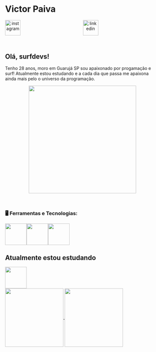 <header>
<h1 align="left">Victor Paiva</h1>
 <a href="https://www.instagram.com/victorrpaivas">
    <img align="left" width="50px" src="https://i.ibb.co/qxN0jv5/instagram.png" alt="instagram" style="vertical-align:top;">
  </a> 
  <a href="https://www.linkedin.com/in/victor-silva-663127163">
    <img width="50px" src="https://i.ibb.co/HN7bG6J/linkedin.png" alt="linkedin" style="vertical-align:top;">
  </a>


</header>

## Olá, surfdevs!

Tenho 28 anos, moro em Guarujá SP sou apaixonado por progamação e surf! Atualmente estou estudando e a cada dia que passa me apaixona ainda mais pelo o universo da programação.


<p align="center">
  <img src="https://i.makeagif.com/media/7-05-2015/8SLHO1.gif" width="350">
</p>


<br>

### 🖥️ Ferramentas e Tecnologias:

<img src="https://cdn.jsdelivr.net/gh/devicons/devicon/icons/html5/html5-plain-wordmark.svg"  width="70"  height="70" /><img src="https://cdn.jsdelivr.net/gh/devicons/devicon/icons/css3/css3-plain-wordmark.svg" width="70"  height="70"/><img src="https://cdn.jsdelivr.net/gh/devicons/devicon/icons/javascript/javascript-original.svg" width="70"  height="70"/>

## Atualmente estou estudando
<img src="https://cdn.jsdelivr.net/gh/devicons/devicon/icons/java/java-original-wordmark.svg" width="70"  height="70"/>


<div display="inline-block">
<a href="https://github.com/anuraghazra/github-readme-stats">
  <img height=190 align="center" src="https://github-readme-stats.vercel.app/api?username=victorpaivas&theme=blue_navy" />
</a>
<a href="https://github.com/anuraghazra/convoychat">
  <img height=190 align="center" src="https://github-readme-stats.vercel.app/api/top-langs?username=victorpaivas&layout=compact&langs_count=8&card_width=320&theme=blue_navy&show_icons=true" />
</a>
</div>
          
          
